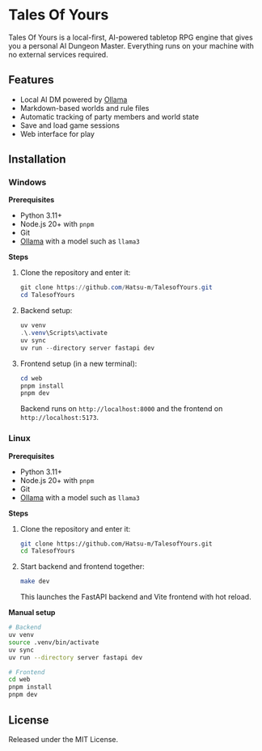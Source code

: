 # Tales Of Yours

Tales Of Yours is a local-first, AI-powered tabletop RPG engine that gives you a personal AI Dungeon Master. Everything runs on your machine with no external services required.

## Features
- Local AI DM powered by [Ollama](https://ollama.ai/)
- Markdown-based worlds and rule files
- Automatic tracking of party members and world state
- Save and load game sessions
- Web interface for play

## Installation

### Windows

**Prerequisites**
- Python 3.11+
- Node.js 20+ with `pnpm`
- Git
- [Ollama](https://ollama.ai/) with a model such as `llama3`

**Steps**
1. Clone the repository and enter it:
   ```powershell
   git clone https://github.com/Hatsu-m/TalesofYours.git
   cd TalesofYours
   ```
2. Backend setup:
   ```powershell
   uv venv
   .\.venv\Scripts\activate
   uv sync
   uv run --directory server fastapi dev
   ```
3. Frontend setup (in a new terminal):
   ```powershell
   cd web
   pnpm install
   pnpm dev
   ```
   Backend runs on `http://localhost:8000` and the frontend on `http://localhost:5173`.

### Linux

**Prerequisites**
- Python 3.11+
- Node.js 20+ with `pnpm`
- Git
- [Ollama](https://ollama.ai/) with a model such as `llama3`

**Steps**
1. Clone the repository and enter it:
   ```bash
   git clone https://github.com/Hatsu-m/TalesofYours.git
   cd TalesofYours
   ```
2. Start backend and frontend together:
   ```bash
   make dev
   ```
   This launches the FastAPI backend and Vite frontend with hot reload.

**Manual setup**
```bash
# Backend
uv venv
source .venv/bin/activate
uv sync
uv run --directory server fastapi dev

# Frontend
cd web
pnpm install
pnpm dev
```

## License
Released under the MIT License.
